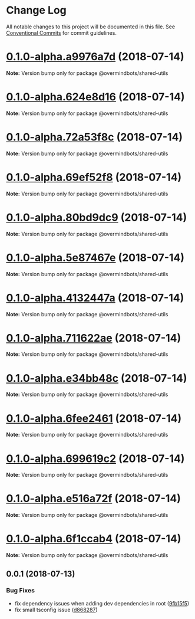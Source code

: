 # Change Log

All notable changes to this project will be documented in this file.
See [Conventional Commits](https://conventionalcommits.org) for commit guidelines.

<a name="0.1.0-alpha.a9976a7d"></a>
# [0.1.0-alpha.a9976a7d](https://github.com/overmindbots/shared-utils/compare/v0.0.2...v0.1.0-alpha.a9976a7d) (2018-07-14)




**Note:** Version bump only for package @overmindbots/shared-utils

<a name="0.1.0-alpha.624e8d16"></a>
# [0.1.0-alpha.624e8d16](https://github.com/overmindbots/shared-utils/compare/v0.0.2...v0.1.0-alpha.624e8d16) (2018-07-14)




**Note:** Version bump only for package @overmindbots/shared-utils

<a name="0.1.0-alpha.72a53f8c"></a>
# [0.1.0-alpha.72a53f8c](https://github.com/overmindbots/shared-utils/compare/v0.0.2...v0.1.0-alpha.72a53f8c) (2018-07-14)




**Note:** Version bump only for package @overmindbots/shared-utils

<a name="0.1.0-alpha.69ef52f8"></a>
# [0.1.0-alpha.69ef52f8](https://github.com/overmindbots/shared-utils/compare/v0.0.2...v0.1.0-alpha.69ef52f8) (2018-07-14)




**Note:** Version bump only for package @overmindbots/shared-utils

<a name="0.1.0-alpha.80bd9dc9"></a>
# [0.1.0-alpha.80bd9dc9](https://github.com/overmindbots/shared-utils/compare/v0.0.2...v0.1.0-alpha.80bd9dc9) (2018-07-14)




**Note:** Version bump only for package @overmindbots/shared-utils

<a name="0.1.0-alpha.5e87467e"></a>
# [0.1.0-alpha.5e87467e](https://github.com/overmindbots/shared-utils/compare/v0.0.2...v0.1.0-alpha.5e87467e) (2018-07-14)




**Note:** Version bump only for package @overmindbots/shared-utils

<a name="0.1.0-alpha.4132447a"></a>
# [0.1.0-alpha.4132447a](https://github.com/overmindbots/shared-utils/compare/v0.0.2...v0.1.0-alpha.4132447a) (2018-07-14)




**Note:** Version bump only for package @overmindbots/shared-utils

<a name="0.1.0-alpha.711622ae"></a>
# [0.1.0-alpha.711622ae](https://github.com/overmindbots/shared-utils/compare/v0.0.2...v0.1.0-alpha.711622ae) (2018-07-14)




**Note:** Version bump only for package @overmindbots/shared-utils

<a name="0.1.0-alpha.e34bb48c"></a>
# [0.1.0-alpha.e34bb48c](https://github.com/overmindbots/shared-utils/compare/v0.0.2...v0.1.0-alpha.e34bb48c) (2018-07-14)




**Note:** Version bump only for package @overmindbots/shared-utils

<a name="0.1.0-alpha.6fee2461"></a>
# [0.1.0-alpha.6fee2461](https://github.com/overmindbots/shared-utils/compare/v0.0.2...v0.1.0-alpha.6fee2461) (2018-07-14)




**Note:** Version bump only for package @overmindbots/shared-utils

<a name="0.1.0-alpha.699619c2"></a>
# [0.1.0-alpha.699619c2](https://github.com/overmindbots/shared-utils/compare/v0.0.2...v0.1.0-alpha.699619c2) (2018-07-14)




**Note:** Version bump only for package @overmindbots/shared-utils

<a name="0.1.0-alpha.e516a72f"></a>
# [0.1.0-alpha.e516a72f](https://github.com/overmindbots/shared-utils/compare/v0.0.2...v0.1.0-alpha.e516a72f) (2018-07-14)




**Note:** Version bump only for package @overmindbots/shared-utils

<a name="0.1.0-alpha.6f1ccab4"></a>
# [0.1.0-alpha.6f1ccab4](https://github.com/overmindbots/shared-utils/compare/v0.0.2...v0.1.0-alpha.6f1ccab4) (2018-07-14)




**Note:** Version bump only for package @overmindbots/shared-utils

<a name="0.0.1"></a>
## 0.0.1 (2018-07-13)


### Bug Fixes

* fix dependency issues when adding dev dependencies in root ([9fb15f5](https://github.com/overmindbots/shared-utils/commit/9fb15f5))
* fix small tsconfig issue ([d868287](https://github.com/overmindbots/shared-utils/commit/d868287))
